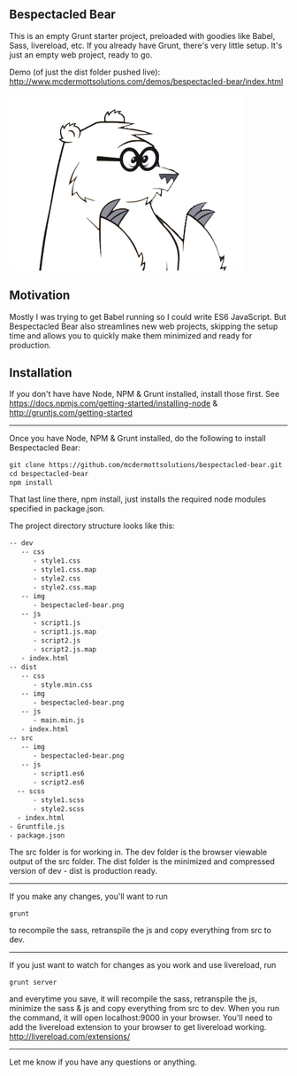 ## Bespectacled Bear

This is an empty Grunt starter project, preloaded with goodies like Babel, Sass, livereload, etc.  If you already have Grunt, there's very little setup.  It's just an empty web project, ready to go.

Demo (of just the dist folder pushed live): http://www.mcdermottsolutions.com/demos/bespectacled-bear/index.html

![alt text](https://raw.githubusercontent.com/mcdermottsolutions/bespectacled-bear/master/dist/img/bespectacled-bear.png "Bespectacled Bear Logo")



## Motivation

Mostly I was trying to get Babel running so I could write ES6 JavaScript.  But Bespectacled Bear also streamlines new web projects, skipping the setup time and allows you to quickly make them minimized and ready for production.

## Installation

If you don't have have Node, NPM & Grunt installed, install those first.
See https://docs.npmjs.com/getting-started/installing-node & http://gruntjs.com/getting-started

---

Once you have Node, NPM & Grunt installed, do the following to install Bespectacled Bear:

```shell
git clone https://github.com/mcdermottsolutions/bespectacled-bear.git
cd bespectacled-bear
npm install
```
That last line there, npm install, just installs the required node modules specified in package.json.

The project directory structure looks like this:

```
-- dev
   -- css
      - style1.css
      - style1.css.map
      - style2.css
      - style2.css.map
   -- img
      - bespectacled-bear.png
   -- js
      - script1.js
      - script1.js.map
      - script2.js
      - script2.js.map
   - index.html
-- dist
   -- css
      - style.min.css
   -- img
      - bespectacled-bear.png
   -- js
      - main.min.js
   - index.html
-- src
   -- img
      - bespectacled-bear.png
   -- js
      - script1.es6
      - script2.es6
  -- scss
      - style1.scss
      - style2.scss
  - index.html
- Gruntfile.js
- package.json
```

The src folder is for working in.  The dev folder is the browser viewable output of the src folder.  The dist folder is the minimized and compressed version of dev - dist is production ready.

---

If you make any changes, you'll want to run
```shell
grunt
````
to recompile the sass, retranspile the js and copy everything from src to dev.

---

If you just want to watch for changes as you work and use livereload, run
```shell
grunt server
````
and everytime you save, it will recompile the sass, retranspile the js, minimize the sass & js and copy everything from src to dev. When you run the command, it will open localhost:9000 in your browser.  You'll need to add the livereload extension to your browser to get livereload working.  http://livereload.com/extensions/

---

Let me know if you have any questions or anything.
